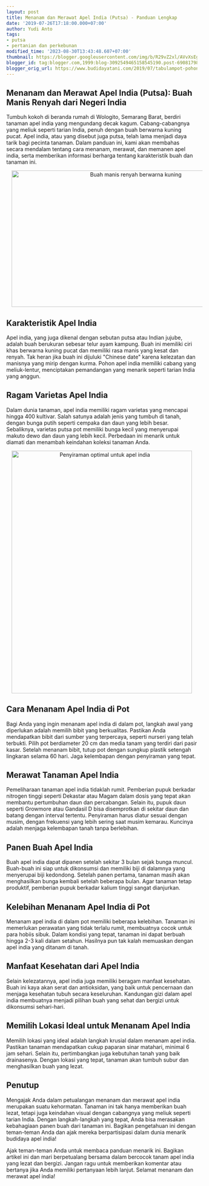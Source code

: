 ```yaml
---
layout: post
title: Menanam dan Merawat Apel India (Putsa) - Panduan Lengkap
date: '2019-07-26T17:18:00.000+07:00'
author: Yudi Anto
tags:
- putsa
- pertanian dan perkebunan
modified_time: '2023-08-30T13:43:48.607+07:00'
thumbnail: https://blogger.googleusercontent.com/img/b/R29vZ2xl/AVvXsEgxVahkKK79vrwpK6vEi3acAXhkC2P85Kvn-6Qn9on58eMtgmw8g-njRIYovz_0opIRyY9kJ0zQ7L95ca4llKLE2WjOdctK-wJcI8r0BklH4dWe4151VQYit8Ms6Ax2QZdK1l_MsWzjHY4pvKnmnoc46OcGbutp2KP41_fSMcD4Ta6sdNfhMFcSzACAG2et/s72-w640-c-h360/putsa.jpg
blogger_id: tag:blogger.com,1999:blog-3092549465158545190.post-6908179879076265641
blogger_orig_url: https://www.budidayatani.com/2019/07/tabulampot-pohon-apel-india.html
---
```


<h2>Menanam dan Merawat Apel India (Putsa): Buah Manis Renyah dari Negeri India</h2><p>Tumbuh kokoh di beranda rumah di Wologito, Semarang Barat, berdiri tanaman apel india yang mengundang decak kagum. Cabang-cabangnya yang meliuk seperti tarian India, penuh dengan buah berwarna kuning pucat. Apel india, atau yang disebut juga putsa, telah lama menjadi daya tarik bagi pecinta tanaman. Dalam panduan ini, kami akan membahas secara mendalam tentang cara menanam, merawat, dan memanen apel india, serta memberikan informasi berharga tentang karakteristik buah dan tanaman ini.</p><div class="separator" style="clear: both; text-align: center;"><a href="https://blogger.googleusercontent.com/img/b/R29vZ2xl/AVvXsEgxVahkKK79vrwpK6vEi3acAXhkC2P85Kvn-6Qn9on58eMtgmw8g-njRIYovz_0opIRyY9kJ0zQ7L95ca4llKLE2WjOdctK-wJcI8r0BklH4dWe4151VQYit8Ms6Ax2QZdK1l_MsWzjHY4pvKnmnoc46OcGbutp2KP41_fSMcD4Ta6sdNfhMFcSzACAG2et/s2133/putsa.jpg" imageanchor="1" style="margin-left: 1em; margin-right: 1em;"><img alt="Buah manis renyah berwarna kuning" border="0" data-original-height="1200" data-original-width="2133" height="360" src="https://blogger.googleusercontent.com/img/b/R29vZ2xl/AVvXsEgxVahkKK79vrwpK6vEi3acAXhkC2P85Kvn-6Qn9on58eMtgmw8g-njRIYovz_0opIRyY9kJ0zQ7L95ca4llKLE2WjOdctK-wJcI8r0BklH4dWe4151VQYit8Ms6Ax2QZdK1l_MsWzjHY4pvKnmnoc46OcGbutp2KP41_fSMcD4Ta6sdNfhMFcSzACAG2et/w640-h360/putsa.jpg" width="640" /></a></div><h2>Karakteristik Apel India</h2><p>Apel india, yang juga dikenal dengan sebutan putsa atau Indian jujube, adalah buah berukuran sebesar telur ayam kampung. Buah ini memiliki ciri khas berwarna kuning pucat dan memiliki rasa manis yang kesat dan renyah. Tak heran jika buah ini dijuluki "Chinese date" karena kelezatan dan manisnya yang mirip dengan kurma. Pohon apel india memiliki cabang yang meliuk-lentur, menciptakan pemandangan yang menarik seperti tarian India yang anggun.</p><h2>Ragam Varietas Apel India</h2><p>Dalam dunia tanaman, apel india memiliki ragam varietas yang mencapai hingga 400 kultivar. Salah satunya adalah jenis yang tumbuh di tanah, dengan bunga putih seperti cempaka dan daun yang lebih besar. Sebaliknya, varietas putsa pot memiliki bunga kecil yang menyerupai makuto dewo dan daun yang lebih kecil. Perbedaan ini menarik untuk diamati dan menambah keindahan koleksi tanaman Anda.</p><div class="separator" style="clear: both; text-align: center;"><a href="https://blogger.googleusercontent.com/img/b/R29vZ2xl/AVvXsEhN1pGpWuxf6PW5s76HX_C40sIvVze2U4oKqreWGYoAB-m8KULi3LK12OZtd9ifAb0GVDwsKquM8zGc8bms48Bwzcjc5zK7t9Mhi76mjL1vu2o7y7CmniFjdMfd__jme9bsTYnyRssKWXORc34lAGczUNa5WxL8Yl8eS5u10xCtLi0T1e_X4y6k8UeiXqJd/s600/apel%20cina_447x600.jpg" imageanchor="1" style="margin-left: 1em; margin-right: 1em;"><img alt="Penyiraman optimal untuk apel india" border="0" data-original-height="600" data-original-width="447" height="640" src="https://blogger.googleusercontent.com/img/b/R29vZ2xl/AVvXsEhN1pGpWuxf6PW5s76HX_C40sIvVze2U4oKqreWGYoAB-m8KULi3LK12OZtd9ifAb0GVDwsKquM8zGc8bms48Bwzcjc5zK7t9Mhi76mjL1vu2o7y7CmniFjdMfd__jme9bsTYnyRssKWXORc34lAGczUNa5WxL8Yl8eS5u10xCtLi0T1e_X4y6k8UeiXqJd/w476-h640/apel%20cina_447x600.jpg" width="476" /></a></div><h2>Cara Menanam Apel India di Pot</h2><p>Bagi Anda yang ingin menanam apel india di dalam pot, langkah awal yang diperlukan adalah memilih bibit yang berkualitas. Pastikan Anda mendapatkan bibit dari sumber yang terpercaya, seperti nurseri yang telah terbukti. Pilih pot berdiameter 20 cm dan media tanam yang terdiri dari pasir kasar. Setelah menanam bibit, tutup pot dengan sungkup plastik setengah lingkaran selama 60 hari. Jaga kelembapan dengan penyiraman yang tepat.</p><h2>Merawat Tanaman Apel India</h2><p>Pemeliharaan tanaman apel india tidaklah rumit. Pemberian pupuk berkadar nitrogen tinggi seperti Dekastar atau Magam dalam dosis yang tepat akan membantu pertumbuhan daun dan percabangan. Selain itu, pupuk daun seperti Growmore atau Gandasil D bisa disemprotkan di sekitar daun dan batang dengan interval tertentu. Penyiraman harus diatur sesuai dengan musim, dengan frekuensi yang lebih sering saat musim kemarau. Kuncinya adalah menjaga kelembapan tanah tanpa berlebihan.</p><h2>Panen Buah Apel India</h2><p>Buah apel india dapat dipanen setelah sekitar 3 bulan sejak bunga muncul. Buah-buah ini siap untuk dikonsumsi dan memiliki biji di dalamnya yang menyerupai biji kedondong. Setelah panen pertama, tanaman masih akan menghasilkan bunga kembali setelah beberapa bulan. Agar tanaman tetap produktif, pemberian pupuk berkadar kalium tinggi sangat dianjurkan.</p><h2>Kelebihan Menanam Apel India di Pot</h2><p>Menanam apel india di dalam pot memiliki beberapa kelebihan. Tanaman ini memerlukan perawatan yang tidak terlalu rumit, membuatnya cocok untuk para hobiis sibuk. Dalam kondisi yang tepat, tanaman ini dapat berbuah hingga 2-3 kali dalam setahun. Hasilnya pun tak kalah memuaskan dengan apel india yang ditanam di tanah.</p><h2>Manfaat Kesehatan dari Apel India</h2><p>Selain kelezatannya, apel india juga memiliki beragam manfaat kesehatan. Buah ini kaya akan serat dan antioksidan, yang baik untuk pencernaan dan menjaga kesehatan tubuh secara keseluruhan. Kandungan gizi dalam apel india membuatnya menjadi pilihan buah yang sehat dan bergizi untuk dikonsumsi sehari-hari.</p><h2>Memilih Lokasi Ideal untuk Menanam Apel India</h2><p>Memilih lokasi yang ideal adalah langkah krusial dalam menanam apel india. Pastikan tanaman mendapatkan cukup paparan sinar matahari, minimal 6 jam sehari. Selain itu, pertimbangkan juga kebutuhan tanah yang baik drainasenya. Dengan lokasi yang tepat, tanaman akan tumbuh subur dan menghasilkan buah yang lezat.</p><h2>Penutup</h2><p>Mengajak Anda dalam petualangan menanam dan merawat apel india merupakan suatu kehormatan. Tanaman ini tak hanya memberikan buah lezat, tetapi juga keindahan visual dengan cabangnya yang meliuk seperti tarian India. Dengan langkah-langkah yang tepat, Anda bisa merasakan kebahagiaan panen buah dari tanaman ini. Bagikan pengetahuan ini dengan teman-teman Anda dan ajak mereka berpartisipasi dalam dunia menarik budidaya apel india!</p><p>Ajak teman-teman Anda untuk membaca panduan menarik ini. Bagikan artikel ini dan mari berpetualang bersama dalam bercocok tanam apel india yang lezat dan bergizi. Jangan ragu untuk memberikan komentar atau bertanya jika Anda memiliki pertanyaan lebih lanjut. Selamat menanam dan merawat apel india!</p>